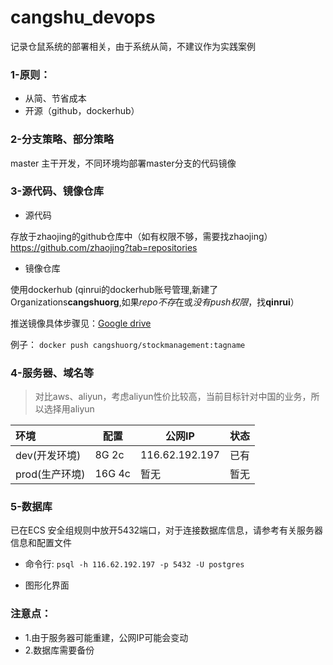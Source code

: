 # cangshu_devops
记录仓鼠系统的部署相关，由于系统从简，不建议作为实践案例

### 1-原则：
- 从简、节省成本
- 开源（github，dockerhub）


### 2-分支策略、部分策略

master 主干开发，不同环境均部署master分支的代码镜像

### 3-源代码、镜像仓库
- 源代码

存放于zhaojing的github仓库中（如有权限不够，需要找zhaojing）    
https://github.com/zhaojing?tab=repositories

- 镜像仓库

使用dockerhub (qinrui的dockerhub账号管理,新建了Organizations**cangshuorg**,如果*repo不存*在或*没有push权限*，找**qinrui**）

推送镜像具体步骤见：[Google drive](https://drive.google.com/drive/folders/1xDmQil60169Eremz9r79-CvkgOW6lhj0)

例子：
`docker push cangshuorg/stockmanagement:tagname`

### 4-服务器、域名等
> 对比aws、aliyun，考虑aliyun性价比较高，当前目标针对中国的业务，所以选择用aliyun

|  环境  |     配置     |    公网IP     | 状态|
|:------| -------------|--------------|----|
|dev(开发环境)|  8G 2c  | 116.62.192.197| 已有|
|prod(生产环境)| 16G 4c |     暂无       | 暂无|

### 5-数据库
已在ECS 安全组规则中放开5432端口，对于连接数据库信息，请参考有关服务器信息和配置文件

- 命令行:
`psql -h 116.62.192.197 -p 5432 -U postgres`

- 图形化界面

### 注意点：
- 1.由于服务器可能重建，公网IP可能会变动
- 2.数据库需要备份




